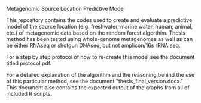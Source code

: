 Metagenomic Source Location Predictive Model

This repository contains the codes used to create and evaluate a predictive model of the source location (e.g. freshwater, marine water, human, animal, etc.) of metagenomic data based on the random forest algorthim. Thesis method has been tested using whole-genome metagenomes as well as can be either RNAseq or shotgun DNAseq, but not amplicon/16s rRNA seq. 

For a step by step protocol of how to re-create this model see the document titled protocol.pdf.

For a detailed explanation of the algorithm and the reasoning behind the use of this particular method, see the document "thesis_final_version.docx." This document also contains the expected output of the graphs from all of included R scripts. 





<!--stackedit_data:
eyJoaXN0b3J5IjpbMTkyMzU0NjI5OCw4NDAxMTk0NjZdfQ==
-->